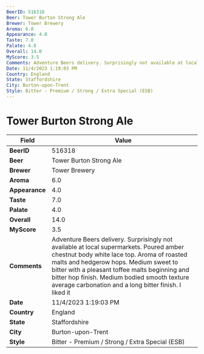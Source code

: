 ```yaml
---
BeerID: 516318
Beer: Tower Burton Strong Ale
Brewer: Tower Brewery
Aroma: 6.0
Appearance: 4.0
Taste: 7.0
Palate: 4.0
Overall: 14.0
MyScore: 3.5
Comments: Adventure Beers delivery. Surprisingly not available at local supermarkets. Poured amber chestnut body white lace top. Aroma of roasted malts and hedgerow hops. Medium sweet to bitter with a pleasant toffee malts beginning and bitter hop finish. Medium bodied smooth texture average carbonation and a long bitter finish. I liked it
Date: 11/4/2023 1:19:03 PM
Country: England
State: Staffordshire
City: Burton-upon-Trent
Style: Bitter - Premium / Strong / Extra Special (ESB)
---
```


# Tower Burton Strong Ale 

| Field         | Value |
|---------------|-------|
| **BeerID** | 516318 |
| **Beer** | Tower Burton Strong Ale  |
| **Brewer** | Tower Brewery |
| **Aroma** | 6.0 |
| **Appearance** | 4.0 |
| **Taste** | 7.0 |
| **Palate** | 4.0 |
| **Overall** | 14.0 |
| **MyScore** | 3.5 |
| **Comments** | Adventure Beers delivery. Surprisingly not available at local supermarkets. Poured amber chestnut body white lace top. Aroma of roasted malts and hedgerow hops. Medium sweet to bitter with a pleasant toffee malts beginning and bitter hop finish. Medium bodied smooth texture average carbonation and a long bitter finish. I liked it  |
| **Date** | 11/4/2023 1:19:03 PM |
| **Country** | England |
| **State** | Staffordshire |
| **City** | Burton-upon-Trent |
| **Style** | Bitter - Premium / Strong / Extra Special (ESB) |
